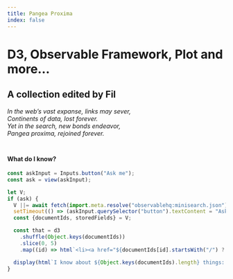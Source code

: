```yaml
---
title: Pangea Proxima
index: false
---
```


# D3, Observable Framework, Plot and more…

## A collection edited by Fil

<p class=warning label="⚉ ⚉ ⚉ ⚉ ⚉ ⚉ ⚉ ⚉ ⚉ ⚉"><em>
In the web’s vast expanse, links may sever,<br>
Continents of data, lost forever.<br>
Yet in the search, new bonds endeavor,<br>
Pangea proxima, rejoined forever.</em></p>

<h4 style="margin-top: 3em;">What do I know?</h4>

```js
const askInput = Inputs.button("Ask me");
const ask = view(askInput);
```

```js
let V;
if (ask) {
  V ||= await fetch(import.meta.resolve("observablehq:minisearch.json")).then((d) => d.json());
  setTimeout(() => (askInput.querySelector("button").textContent = "Ask me again"), 4000);
  const {documentIds, storedFields} = V;

  const that = d3
    .shuffle(Object.keys(documentIds))
    .slice(0, 5)
    .map((id) => html`<li><a href="${documentIds[id].startsWith("/") ? ".":""}${documentIds[id]}">${storedFields[id].title}</a></li>`);

  display(html`I know about ${Object.keys(documentIds).length} things: ${that} `);
}
```

